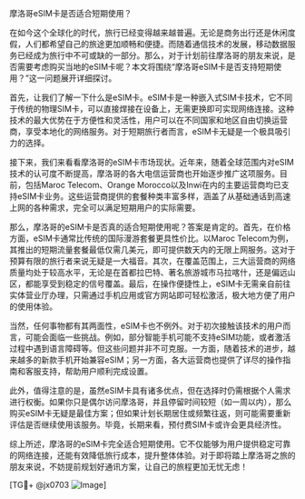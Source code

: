 摩洛哥eSIM卡是否适合短期使用？

在如今这个全球化的时代，旅行已经变得越来越普遍。无论是商务出行还是休闲度假，人们都希望自己的旅途更加顺畅和便捷。而随着通信技术的发展，移动数据服务已经成为旅行中不可或缺的一部分。那么，对于计划前往摩洛哥的朋友来说，是否需要考虑购买当地的eSIM卡呢？本文将围绕“摩洛哥eSIM卡是否支持短期使用？”这一问题展开详细探讨。

首先，让我们了解一下什么是eSIM卡。eSIM卡是一种嵌入式SIM卡技术，它不同于传统的物理SIM卡，可以直接焊接在设备上，无需更换即可实现网络连接。这种技术的最大优势在于方便性和灵活性，用户可以在不同国家和地区自由切换运营商，享受本地化的网络服务。对于短期旅行者而言，eSIM卡无疑是一个极具吸引力的选择。

接下来，我们来看看摩洛哥的eSIM卡市场现状。近年来，随着全球范围内对eSIM技术的认可度不断提高，摩洛哥的各大电信运营商也开始逐步推广这项服务。目前，包括Maroc Telecom、Orange Morocco以及Inwi在内的主要运营商均已支持eSIM卡业务。这些运营商提供的套餐种类丰富多样，涵盖了从基础通话到高速上网的各种需求，完全可以满足短期用户的实际需要。

那么，摩洛哥的eSIM卡是否真的适合短期使用呢？答案是肯定的。首先，在价格方面，eSIM卡通常比传统的国际漫游套餐更具性价比。以Maroc Telecom为例，其推出的短期流量套餐最低仅需几美元，即可提供数天内的无限上网服务。这对于预算有限的旅行者来说无疑是一大福音。其次，在覆盖范围上，三大运营商的网络质量均处于较高水平，无论是在首都拉巴特、著名旅游城市马拉喀什，还是偏远山区，都能享受到稳定的信号覆盖。最后，在操作便捷性上，eSIM卡无需亲自前往实体营业厅办理，只需通过手机应用或官方网站即可轻松激活，极大地方便了用户的使用体验。

当然，任何事物都有其两面性，eSIM卡也不例外。对于初次接触该技术的用户而言，可能会面临一些挑战。例如，部分智能手机可能不支持eSIM功能，或者激活过程中遇到语言障碍等。但这些问题并非不可克服。一方面，随着技术的进步，越来越多的新款手机开始兼容eSIM；另一方面，各大运营商也提供了详尽的操作指南和客服支持，帮助用户顺利完成设置。

此外，值得注意的是，虽然eSIM卡具有诸多优点，但在选择时仍需根据个人需求进行权衡。如果你只是偶尔访问摩洛哥，并且停留时间较短（如一周以内），那么购买eSIM卡无疑是最佳方案；但如果计划长期居住或频繁往返，则可能需要重新评估是否继续使用该服务。毕竟，长期来看，预付费SIM卡或许会更具经济性。

综上所述，摩洛哥的eSIM卡完全适合短期使用。它不仅能够为用户提供稳定可靠的网络连接，还能有效降低旅行成本，提升整体体验。对于即将踏上摩洛哥之旅的朋友来说，不妨提前规划好通讯方案，让自己的旅程更加无忧无虑！

[TG💪+ @jx0703 ![Image](https://github.com/user-attachments/assets/dbca1d08-cadb-493c-b0ec-ad6f7a83f270)]